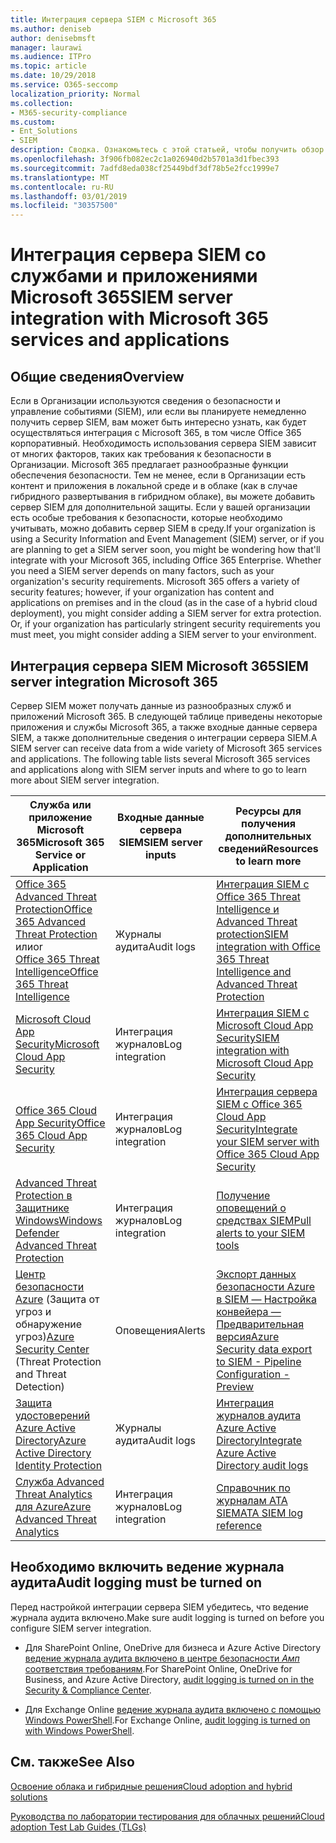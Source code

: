 ```yaml
---
title: Интеграция сервера SIEM с Microsoft 365
ms.author: deniseb
author: denisebmsft
manager: laurawi
ms.audience: ITPro
ms.topic: article
ms.date: 10/29/2018
ms.service: O365-seccomp
localization_priority: Normal
ms.collection:
- M365-security-compliance
ms.custom:
- Ent_Solutions
- SIEM
description: Сводка. Ознакомьтесь с этой статьей, чтобы получить обзор интеграции сервера SIEM с Microsoft 365.
ms.openlocfilehash: 3f906fb082ec2c1a026940d2b5701a3d1fbec393
ms.sourcegitcommit: 7adfd8eda038cf25449bdf3df78b5e2fcc1999e7
ms.translationtype: MT
ms.contentlocale: ru-RU
ms.lasthandoff: 03/01/2019
ms.locfileid: "30357500"
---
```

# <a name="siem-server-integration-with-microsoft-365-services-and-applications"></a><span data-ttu-id="22887-103">Интеграция сервера SIEM со службами и приложениями Microsoft 365</span><span class="sxs-lookup"><span data-stu-id="22887-103">SIEM server integration with Microsoft 365 services and applications</span></span>

## <a name="overview"></a><span data-ttu-id="22887-104">Общие сведения</span><span class="sxs-lookup"><span data-stu-id="22887-104">Overview</span></span>

<span data-ttu-id="22887-p101">Если в Организации используются сведения о безопасности и управление событиями (SIEM), или если вы планируете немедленно получить сервер SIEM, вам может быть интересно узнать, как будет осуществляться интеграция с Microsoft 365, в том числе Office 365 корпоративный. Необходимость использования сервера SIEM зависит от многих факторов, таких как требования к безопасности в Организации. Microsoft 365 предлагает разнообразные функции обеспечения безопасности. Тем не менее, если в Организации есть контент и приложения в локальной среде и в облаке (как в случае гибридного развертывания в гибридном облаке), вы можете добавить сервер SIEM для дополнительной защиты. Если у вашей организации есть особые требования к безопасности, которые необходимо учитывать, можно добавить сервер SIEM в среду.</span><span class="sxs-lookup"><span data-stu-id="22887-p101">If your organization is using a Security Information and Event Management (SIEM) server, or if you are planning to get a SIEM server soon, you might be wondering how that'll integrate with your Microsoft 365, including Office 365 Enterprise. Whether you need a SIEM server depends on many factors, such as your organization's security requirements. Microsoft 365 offers a variety of security features; however, if your organization has content and applications on premises and in the cloud (as in the case of a hybrid cloud deployment), you might consider adding a SIEM server for extra protection. Or, if your organization has particularly stringent security requirements you must meet, you might consider adding a SIEM server to your environment.</span></span>

## <a name="siem-server-integration-microsoft-365"></a><span data-ttu-id="22887-109">Интеграция сервера SIEM Microsoft 365</span><span class="sxs-lookup"><span data-stu-id="22887-109">SIEM server integration Microsoft 365</span></span>

<span data-ttu-id="22887-p102">Сервер SIEM может получать данные из разнообразных служб и приложений Microsoft 365. В следующей таблице приведены некоторые приложения и службы Microsoft 365, а также входные данные сервера SIEM, а также дополнительные сведения о интеграции сервера SIEM.</span><span class="sxs-lookup"><span data-stu-id="22887-p102">A SIEM server can receive data from a wide variety of Microsoft 365 services and applications. The following table lists several Microsoft 365 services and applications along with SIEM server inputs and where to go to learn more about SIEM server integration.</span></span> 

| <span data-ttu-id="22887-112">Служба или приложение Microsoft 365</span><span class="sxs-lookup"><span data-stu-id="22887-112">Microsoft 365 Service or Application</span></span> | <span data-ttu-id="22887-113">Входные данные сервера SIEM</span><span class="sxs-lookup"><span data-stu-id="22887-113">SIEM server inputs</span></span> | <span data-ttu-id="22887-114">Ресурсы для получения дополнительных сведений</span><span class="sxs-lookup"><span data-stu-id="22887-114">Resources to learn more</span></span> |
| --- | --- | --- |
| [<span data-ttu-id="22887-115">Office 365 Advanced Threat Protection</span><span class="sxs-lookup"><span data-stu-id="22887-115">Office 365 Advanced Threat Protection</span></span>](office-365-atp.md) <br/>   <span data-ttu-id="22887-116">или</span><span class="sxs-lookup"><span data-stu-id="22887-116">or</span></span>   <br/>[<span data-ttu-id="22887-117">Office 365 Threat Intelligence</span><span class="sxs-lookup"><span data-stu-id="22887-117">Office 365 Threat Intelligence</span></span>](office-365-ti.md) | <span data-ttu-id="22887-118">Журналы аудита</span><span class="sxs-lookup"><span data-stu-id="22887-118">Audit logs</span></span> | [<span data-ttu-id="22887-119">Интеграция SIEM с Office 365 Threat Intelligence и Advanced Threat protection</span><span class="sxs-lookup"><span data-stu-id="22887-119">SIEM integration with Office 365 Threat Intelligence and Advanced Threat Protection</span></span>](siem-integration-with-office-365-ti.md) |
| [<span data-ttu-id="22887-120">Microsoft Cloud App Security</span><span class="sxs-lookup"><span data-stu-id="22887-120">Microsoft Cloud App Security</span></span>](https://docs.microsoft.com/cloud-app-security/what-is-cloud-app-security) | <span data-ttu-id="22887-121">Интеграция журналов</span><span class="sxs-lookup"><span data-stu-id="22887-121">Log integration</span></span> | [<span data-ttu-id="22887-122">Интеграция SIEM с Microsoft Cloud App Security</span><span class="sxs-lookup"><span data-stu-id="22887-122">SIEM integration with Microsoft Cloud App Security</span></span>](https://docs.microsoft.com/cloud-app-security/siem) |
| [<span data-ttu-id="22887-123">Office 365 Cloud App Security</span><span class="sxs-lookup"><span data-stu-id="22887-123">Office 365 Cloud App Security</span></span>](office-365-cas-overview.md) | <span data-ttu-id="22887-124">Интеграция журналов</span><span class="sxs-lookup"><span data-stu-id="22887-124">Log integration</span></span> | [<span data-ttu-id="22887-125">Интеграция сервера SIEM с Office 365 Cloud App Security</span><span class="sxs-lookup"><span data-stu-id="22887-125">Integrate your SIEM server with Office 365 Cloud App Security</span></span>](integrate-your-siem-server-with-office-365-cas.md) |
| [<span data-ttu-id="22887-126">Advanced Threat Protection в Защитнике Windows</span><span class="sxs-lookup"><span data-stu-id="22887-126">Windows Defender Advanced Threat Protection</span></span>](https://docs.microsoft.com/windows/security/threat-protection/) | <span data-ttu-id="22887-127">Интеграция журналов</span><span class="sxs-lookup"><span data-stu-id="22887-127">Log integration</span></span> | [<span data-ttu-id="22887-128">Получение оповещений о средствах SIEM</span><span class="sxs-lookup"><span data-stu-id="22887-128">Pull alerts to your SIEM tools</span></span>](https://docs.microsoft.com/windows/security/threat-protection/windows-defender-atp/configure-siem-windows-defender-advanced-threat-protection) |
| <span data-ttu-id="22887-129">[Центр безопасности Azure](https://docs.microsoft.com/azure/security-center/security-center-intro) (Защита от угроз и обнаружение угроз)</span><span class="sxs-lookup"><span data-stu-id="22887-129">[Azure Security Center](https://docs.microsoft.com/azure/security-center/security-center-intro) (Threat Protection and Threat Detection)</span></span> | <span data-ttu-id="22887-130">Оповещения</span><span class="sxs-lookup"><span data-stu-id="22887-130">Alerts</span></span> | [<span data-ttu-id="22887-131">Экспорт данных безопасности Azure в SIEM — Настройка конвейера — Предварительная версия</span><span class="sxs-lookup"><span data-stu-id="22887-131">Azure Security data export to SIEM - Pipeline Configuration - Preview</span></span>](https://docs.microsoft.com/azure/security-center/security-center-export-data-to-siem) |
| [<span data-ttu-id="22887-132">Защита удостоверений Azure Active Directory</span><span class="sxs-lookup"><span data-stu-id="22887-132">Azure Active Directory Identity Protection</span></span>](https://docs.microsoft.com/azure/active-directory/identity-protection/overview) | <span data-ttu-id="22887-133">Журналы аудита</span><span class="sxs-lookup"><span data-stu-id="22887-133">Audit logs</span></span> | [<span data-ttu-id="22887-134">Интеграция журналов аудита Azure Active Directory</span><span class="sxs-lookup"><span data-stu-id="22887-134">Integrate Azure Active Directory audit logs</span></span>](https://docs.microsoft.com/azure/security/security-azure-log-integration-ad) |
| [<span data-ttu-id="22887-135">Служба Advanced Threat Analytics для Azure</span><span class="sxs-lookup"><span data-stu-id="22887-135">Azure Advanced Threat Analytics</span></span>](https://docs.microsoft.com/azure/security/azure-threat-detection) | <span data-ttu-id="22887-136">Интеграция журналов</span><span class="sxs-lookup"><span data-stu-id="22887-136">Log integration</span></span> | [<span data-ttu-id="22887-137">Справочник по журналам ATA SIEM</span><span class="sxs-lookup"><span data-stu-id="22887-137">ATA SIEM log reference</span></span>](https://docs.microsoft.com/advanced-threat-analytics/cef-format-sa) |

## <a name="audit-logging-must-be-turned-on"></a><span data-ttu-id="22887-138">Необходимо включить ведение журнала аудита</span><span class="sxs-lookup"><span data-stu-id="22887-138">Audit logging must be turned on</span></span>

<span data-ttu-id="22887-139">Перед настройкой интеграции сервера SIEM убедитесь, что ведение журнала аудита включено.</span><span class="sxs-lookup"><span data-stu-id="22887-139">Make sure audit logging is turned on before you configure SIEM server integration.</span></span> 

- <span data-ttu-id="22887-140">Для SharePoint Online, OneDrive для бизнеса и Azure Active Directory [ведение журнала аудита включено в центре безопасности _Амп_ соответствия требованиям](https://docs.microsoft.com/office365/securitycompliance/turn-audit-log-search-on-or-off).</span><span class="sxs-lookup"><span data-stu-id="22887-140">For SharePoint Online, OneDrive for Business, and Azure Active Directory, [audit logging is turned on in the Security & Compliance Center](https://docs.microsoft.com/office365/securitycompliance/turn-audit-log-search-on-or-off).</span></span>

- <span data-ttu-id="22887-141">Для Exchange Online [ведение журнала аудита включено с помощью Windows PowerShell](https://docs.microsoft.com/office365/securitycompliance/enable-mailbox-auditing).</span><span class="sxs-lookup"><span data-stu-id="22887-141">For Exchange Online, [audit logging is turned on with Windows PowerShell](https://docs.microsoft.com/office365/securitycompliance/enable-mailbox-auditing).</span></span>
 
## <a name="see-also"></a><span data-ttu-id="22887-142">См. также</span><span class="sxs-lookup"><span data-stu-id="22887-142">See Also</span></span>

[<span data-ttu-id="22887-143">Освоение облака и гибридные решения</span><span class="sxs-lookup"><span data-stu-id="22887-143">Cloud adoption and hybrid solutions</span></span>](https://docs.microsoft.com/office365/enterprise/cloud-adoption-and-hybrid-solutions)
  
[<span data-ttu-id="22887-144">Руководства по лаборатории тестирования для облачных решений</span><span class="sxs-lookup"><span data-stu-id="22887-144">Cloud adoption Test Lab Guides (TLGs)</span></span>](https://docs.microsoft.com/office365/enterprise/cloud-adoption-test-lab-guides-tlgs)


